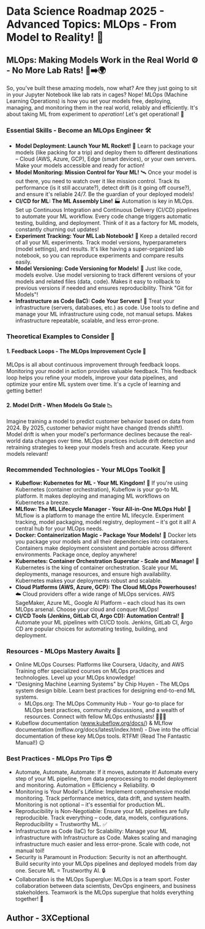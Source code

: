 # Data Science Roadmap 2025 - Advanced Topics: MLOps - From Model to Reality! 🚀

## MLOps: Making Models Work in the Real World ⚙️ - No More Lab Rats! 🧪➡️🌍

So, you've built these amazing models, now what? Are they just going to sit in your Jupyter Notebook like lab rats in cages? Nope! MLOps (Machine Learning Operations) is how you set your models free, deploying, managing, and monitoring them in the real world, reliably and efficiently. It's about taking ML from experiment to *operation*! Let's get operational! 🚀

### Essential Skills - Become an MLOps Engineer 🛠️

*   **Model Deployment: Launch Your ML Rocket!** 🚀 Learn to package your models (like packing for a trip) and deploy them to different destinations – Cloud (AWS, Azure, GCP), Edge (smart devices), or your own servers. Make your models accessible and ready for action!
*   **Model Monitoring: Mission Control for Your ML!** 🛰️ Once your model is out there, you need to watch over it like mission control. Track its performance (is it still accurate?), detect drift (is it going off course?), and ensure it's reliable 24/7. Be the guardian of your deployed models!
*   **CI/CD for ML: The ML Assembly Line!** 🏭 Automation is key in MLOps. Set up Continuous Integration and Continuous Delivery (CI/CD) pipelines to automate your ML workflow. Every code change triggers automatic testing, building, and deployment. Think of it as a factory for ML models, constantly churning out updates!
*   **Experiment Tracking: Your ML Lab Notebook!** 🧪 Keep a detailed record of all your ML experiments. Track model versions, hyperparameters (model settings), and results.  It's like having a super-organized lab notebook, so you can reproduce experiments and compare results easily. 
*   **Model Versioning: Code Versioning for Models!** 🌳 Just like code, models evolve. Use model versioning to track different versions of your models and related files (data, code). Makes it easy to rollback to previous versions if needed and ensures reproducibility. Think "Git for Models"!
*   **Infrastructure as Code (IaC): Code Your Servers!** 📝 Treat your infrastructure (servers, databases, etc.) as code. Use tools to define and manage your ML infrastructure using code, not manual setups. Makes infrastructure repeatable, scalable, and less error-prone. 

### Theoretical Examples to Consider 🤔

#### 1. Feedback Loops - The MLOps Improvement Cycle 🔄

MLOps is all about continuous improvement through feedback loops. Monitoring your model in action provides valuable feedback. This feedback loop helps you refine your models, improve your data pipelines, and optimize your entire ML system over time. It's a cycle of learning and getting better!

#### 2. Model Drift - When Models Go Stale 📉

Imagine training a model to predict customer behavior based on data from 2024. By 2025, customer behavior might have changed (trends shift!). Model drift is when your model's performance declines because the real-world data changes over time. MLOps practices include drift detection and retraining strategies to keep your models fresh and accurate. Keep your models relevant! 

### Recommended Technologies - Your MLOps Toolkit 🧰

*   **Kubeflow: Kubernetes for ML - Your ML Kingdom!** 👑 If you're using Kubernetes (container orchestration), Kubeflow is your go-to ML platform. It makes deploying and managing ML workflows on Kubernetes a breeze. 
*   **MLflow: The ML Lifecycle Manager - Your All-in-One MLOps Hub!** 🧰 MLflow is a platform to manage the entire ML lifecycle. Experiment tracking, model packaging, model registry, deployment – it's got it all! A central hub for your MLOps needs.
*   **Docker: Containerization Magic - Package Your Models!** 🐳 Docker lets you package your models and all their dependencies into containers. Containers make deployment consistent and portable across different environments. Package once, deploy anywhere!
*   **Kubernetes: Container Orchestration Superstar - Scale and Manage!** 🚀 Kubernetes is the king of container orchestration. Scale your ML deployments, manage resources, and ensure high availability. Kubernetes makes your deployments robust and scalable.
*   **Cloud Platforms (AWS, Azure, GCP): The Cloud MLOps Powerhouses!** ☁️ Cloud providers offer a wide range of MLOps services. AWS SageMaker, Azure ML, Google AI Platform – each cloud has its own MLOps arsenal. Choose your cloud and conquer MLOps!
*   **CI/CD Tools (Jenkins, GitLab CI, Argo CD): Automation Central!** 🤖 Automate your ML pipelines with CI/CD tools. Jenkins, GitLab CI, Argo CD are popular choices for automating testing, building, and deployment. 

### Resources - MLOps Mastery Awaits 🚀

*   Online MLOps Courses: Platforms like Coursera, Udacity, and AWS Training offer specialized courses on MLOps practices and technologies. Level up your MLOps knowledge! 
*   "Designing Machine Learning Systems" by Chip Huyen - The MLOps system design bible. Learn best practices for designing end-to-end ML systems. 
    *   MLOps.org: The MLOps Community Hub - Your go-to place for MLOps best practices, community discussions, and a wealth of resources. Connect with fellow MLOps enthusiasts! 🧑‍🤝‍🧑
*   Kubeflow documentation (www.kubeflow.org/docs/) & MLflow documentation (mlflow.org/docs/latest/index.html) - Dive into the official documentation of these key MLOps tools. RTFM! (Read The Fantastic Manual!) 😉

### Best Practices - MLOps Pro Tips 😎

*   Automate, Automate, Automate: If it moves, automate it! Automate every step of your ML pipeline, from data preprocessing to model deployment and monitoring. Automation = Efficiency + Reliability. ⚙️
*   Monitoring is Your Model's Lifeline: Implement comprehensive model monitoring. Track performance metrics, data drift, and system health. Monitoring is not optional – it's essential for production ML. 
*   Reproducibility is Non-Negotiable: Ensure your ML pipelines are fully reproducible. Track everything – code, data, models, configurations. Reproducibility = Trustworthy ML. ✅
*   Infrastructure as Code (IaC) for Scalability: Manage your ML infrastructure with Infrastructure as Code. Makes scaling and managing infrastructure much easier and less error-prone. Scale with code, not manual toil! 
*   Security is Paramount in Production: Security is not an afterthought. Build security into your MLOps pipelines and deployed models from day one. Secure ML = Trustworthy AI. 🔒
*   Collaboration is the MLOps Superglue: MLOps is a team sport. Foster collaboration between data scientists, DevOps engineers, and business stakeholders. Teamwork is the MLOps superglue that holds everything together! 🤝

## Author - 3XCeptional